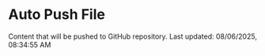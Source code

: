 # Auto Push File

Content that will be pushed to GitHub repository.
Last updated: 08/06/2025, 08:34:55 AM
